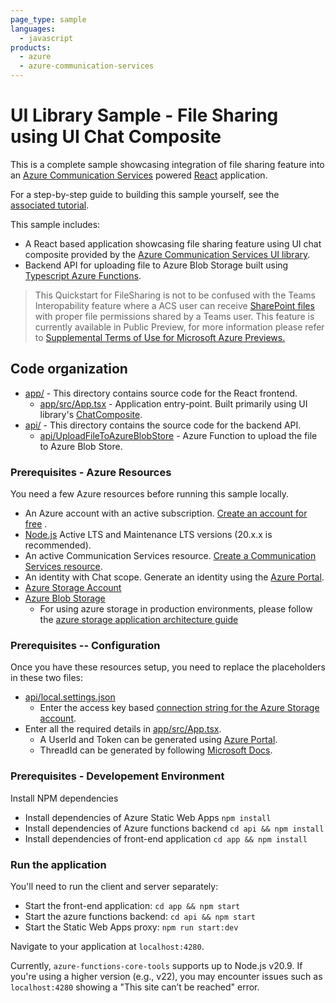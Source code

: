 ```yaml
---
page_type: sample
languages:
  - javascript
products:
  - azure
  - azure-communication-services
---
```


# UI Library Sample - File Sharing using UI Chat Composite

This is a complete sample showcasing integration of file sharing feature
into an [Azure Communication Services][docs-root] powered [React] application.

For a step-by-step guide to building this sample yourself, see the [associated tutorial](https://docs.microsoft.com/azure/communication-services/tutorials/file-sharing-tutorial).

This sample includes:

- A React based application showcasing file sharing feature using UI chat composite provided by the [Azure Communication Services UI library][docs-ui-library].
- Backend API for uploading file to Azure Blob Storage built using [Typescript Azure Functions][typescript-azure-functions].

> This Quickstart for FileSharing is not to be confused with the Teams Interopability feature where a ACS user can receive [SharePoint files](https://learn.microsoft.com/microsoft-365/solutions/microsoft-365-limit-sharing?view=o365-worldwide) with proper file permissions shared by a Teams user. This feature is currently available in Public Preview, for more information please refer to [Supplemental Terms of Use for Microsoft Azure Previews.](https://azure.microsoft.com/support/legal/preview-supplemental-terms/)

[docs-root]: https://docs.microsoft.com/en-us/azure/communication-services/
[docs-ui-library]: https://azure.github.io/communication-ui-library/
[typescript-azure-functions]: https://docs.microsoft.com/en-us/azure/azure-functions/create-first-function-vs-code-typescript
[React]: https://reactjs.org/

## Code organization

- [app/](./app) - This directory contains source code for the React frontend.
  - [app/src/App.tsx](./app/src/App.tsx) - Application entry-point. Built primarily using UI library's [ChatComposite](https://azure.github.io/communication-ui-library/?path=/docs/composites-chat-basicexample--basic-example).
- [api/](./api) - This directory contains the source code for the backend API.
  - [api/UploadFileToAzureBlobStore](./api/UploadFileToAzureBlobStore/index.ts) - Azure Function to upload the file to Azure Blob Store.

### Prerequisites - Azure Resources

You need a few Azure resources before running this sample locally.

- An Azure account with an active subscription. [Create an account for free](https://azure.microsoft.com/free/?WT.mc_id=A261C142F) .
- [Node.js](https://nodejs.org/en/) Active LTS and Maintenance LTS versions (20.x.x is recommended).
- An active Communication Services resource. [Create a Communication Services resource](https://docs.microsoft.com/azure/communication-services/quickstarts/create-communication-resource).
- An identity with Chat scope. Generate an identity using the [Azure Portal](https://docs.microsoft.com/azure/communication-services/quickstarts/identity/quick-create-identity).
- [Azure Storage Account](https://docs.microsoft.com/en-us/azure/storage/common/storage-account-overview)
- [Azure Blob Storage](https://docs.microsoft.com/en-us/azure/storage/blobs/storage-quickstart-blobs-nodejs)
  - For using azure storage in production environments, please follow the [azure storage application architecture guide](https://docs.microsoft.com/en-us/azure/architecture/guide/multitenant/service/storage)

### Prerequisites -- Configuration

Once you have these resources setup, you need to replace the placeholders in these two files:

- [api/local.settings.json](./api/local.settings.json)
  - Enter the access key based [connection string for the Azure Storage account](https://docs.microsoft.com/en-us/azure/storage/common/storage-configure-connection-string).
- Enter all the required details in [app/src/App.tsx](./app/src/App.tsx).
  - A UserId and Token can be generated using [Azure Portal](https://docs.microsoft.com/azure/communication-services/quickstarts/identity/quick-create-identity).
  - ThreadId can be generated by following [Microsoft Docs](https://docs.microsoft.com/en-us/javascript/api/overview/azure/communication-chat-readme?view=azure-node-latest).

### Prerequisites - Developement Environment

Install NPM dependencies

- Install dependencies of Azure Static Web Apps
  `npm install`
- Install dependencies of Azure functions backend
  `cd api && npm install`
- Install dependencies of front-end application
  `cd app && npm install`

### Run the application

You'll need to run the client and server separately:

- Start the front-end application:
  `cd app && npm start`
- Start the azure functions backend:
  `cd api && npm start`
- Start the Static Web Apps proxy:
  `npm run start:dev`

Navigate to your application at `localhost:4280`.

Currently, `azure-functions-core-tools` supports up to Node.js v20.9. If you're using a higher version (e.g., v22), you may encounter issues such as `localhost:4280` showing a "This site can’t be reached" error.
